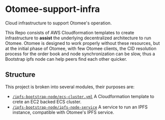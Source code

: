 # Otomee-support-infra

Cloud infrastructure to support Otomee's operation.

This Repo consists of AWS Cloudformation templates to create infrastructure to **assist** the underlying decentralized architecture to run Otomee. Otomee is designed to work properly without these resources, but at the initial phase of Otomee, with few Otomee clients, the CID resolution process for the order book and node synchronization can be slow, thus a Bootstrap ipfs node can help peers find each other quicker.

## Structure

This project is broken into several modules, their purposes are:

* [`/ipfs-bootstrap-node/ecs-cluster.yml`](./ipfs-bootstrap-node/ecs-cluster.yml) A Cloudformation template to crete an EC2 backed ECS cluster.
* [`/ipfs-bootstrap-node/ipfs-node-service`](./ipfs-bootstrap-node/ipfs-node-service) A service to run an IPFS instance, compatible with Otomee's IPFS service.

